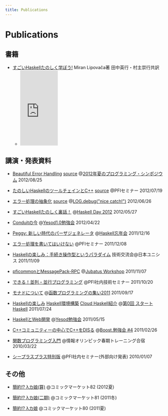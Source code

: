 ```yaml
---
title: Publications
---
```


# Publications

## 書籍

* [すごいHaskellたのしく学ぼう!](http://estore.ohmsha.co.jp/titles/978427406885P) Miran Lipovača著 田中英行・村主崇行共訳
    * <iframe src="http://rcm-jp.amazon.co.jp/e/cm?lt1=_blank&bc1=FFFFFF&IS2=1&nou=1&bg1=FFFFFF&fc1=000000&lc1=0000FF&t=peropero0b-22&o=9&p=8&l=as4&m=amazon&f=ifr&ref=ss_til&asins=4274068854" style="width:120px;height:240px;" scrolling="no" marginwidth="0" marginheight="0" frameborder="0"></iframe>

## 講演・発表資料

* [Beautiful Error Handling](/pub/programming-symposium-2012/spro12.html#1) [source](/pub/programming-symposium-2012/spro12.md) @[2012年夏のプログラミング・シンポジウム](http://spro2012.prosym.jp/) 2012/08/25

* [たのしいHaskellのツールチェインとC++](/pub/pfi-seminar-2012-07-19/main.html#1) [source](/pub/pfi-seminar-2012-07-19/main.md) @PFIセミナー 2012/07/19

* [エラー処理の抽象化](/pub/exception-logging-study-2012-06-28/exception.html#1) [source](/pub/exception-logging-study-2012-06-28/exception.md) @[LOG.debug("nice catch!")](http://connpass.com/event/607/) 2012/06/26

* [すごいHaskellたのしく裏話！](/pub/haskell-day-2012-05-27.html#1) @[Haskell Day 2012](http://partake.in/events/ab7f77b4-7541-47a4-867d-21a096ca883c) 2012/05/27

* [Conduitの今](/pub/yesod-1.0-conduit.html#1) @[Yesod1.0勉強会](http://partake.in/events/76f421e7-c3ca-49bf-b28e-f9ede8032f0b) 2012/04/22

* [Peggy: 新しい時代のパーザジェネレータ](/pub/haskell-bnk-peggy-2011-12-16.html#1) @[Haskell忘年会](http://partake.in/events/6082c32d-9951-4242-9e98-0a7391515dde) 2011/12/16

* [エラー処理を書いてはいけない](/pub/pfi-seminar-2011-12-08.html#1) @PFIセミナー 2011/12/08

* [Haskellの楽しみ：手続き操作型というパラダイム](/pub/unisys-tech-2011-11-09.html#1) 技術交流会@日本ユニシス 2011/11/09

* [pficommonとMessagePack-RPC](http://jubat.us/_static/tanakh/presen.html#1) @[Jubatus Workshop](http://www.zusaar.com/event/165003) 2011/11/07

* [できる！並列・並行プログラミング](http://www.slideshare.net/pfi/ss-9780450) @PFI社内技術セミナー 2011/10/20

* [モナドについて](http://www.slideshare.net/tanakh/monad-tutorial) @[函数プログラミングの集い2011](http://partake.in/events/2228deb7-124e-43d0-ba6b-026ec4b67d39) 2011/09/17

* [Haskellの楽しみ](/pub/start-haskell-0-fun.pdf) [Haskell環境構築](/pub/start-haskell-0-env.pdf) [Cloud Haskell紹介](/pub/start-haskell-0-cloud-haskell.pdf) @[第0回 スタートHaskell](http://atnd.org/events/17468) 2011/07/24

* [HaskellとWeb開発](http://www.slideshare.net/tanakh/yesod) @[Yesod勉強会](http://partake.in/events/5f27d86f-0211-4af4-9a9e-5f123056e44e) 2011/05/15

* [C++コミュニティーの中心でC++をDISる](http://www.slideshare.net/tanakh/ccdis) @[Boost.勉強会 #4](http://atnd.org/events/11551) 2011/02/26

* [関数プログラミング入門](http://www.slideshare.net/tanakh/ss-3580292) @情報オリンピック春期トレーニング合宿 2010/03/22

* [シープラスプラス特別版](http://www.slideshare.net/pfi/pfi-seminar-2010-1-7) @PFI社内セミナー(外部向け発表) 2010/01/07

## その他

* [簡約!? λカ娘(算)](http://www.paraiso-lang.org/ikmsm/books/c82.html) @コミックマーケット82 (2012夏)

* [簡約!? λカ娘(二期)](http://www.paraiso-lang.org/ikmsm/books/c81.html) @コミックマーケット81 (2011冬)

* [簡約!? λカ娘](http://www.paraiso-lang.org/ikmsm/books/c80.html) @コミックマーケット80 (2011夏)
